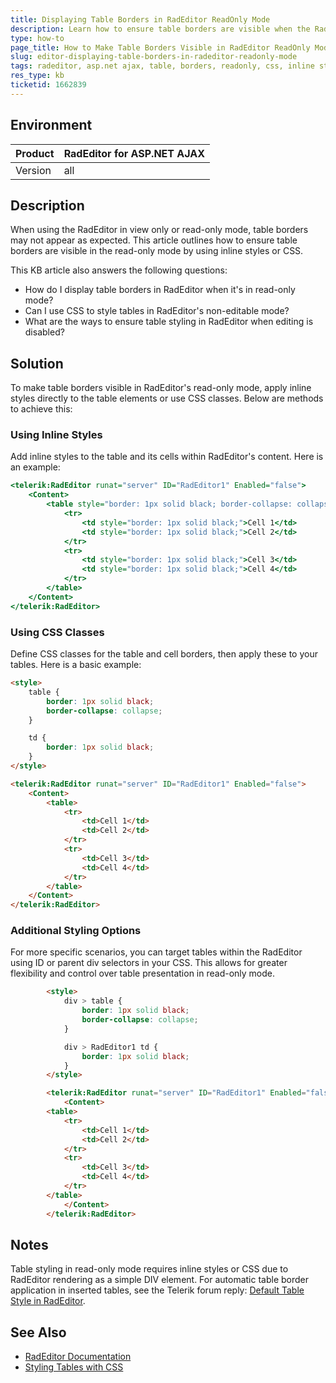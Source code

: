 ```yaml
---
title: Displaying Table Borders in RadEditor ReadOnly Mode
description: Learn how to ensure table borders are visible when the RadEditor component is set to read-only mode.
type: how-to
page_title: How to Make Table Borders Visible in RadEditor ReadOnly Mode
slug: editor-displaying-table-borders-in-radeditor-readonly-mode
tags: radeditor, asp.net ajax, table, borders, readonly, css, inline styles
res_type: kb
ticketid: 1662839
---
```


## Environment

| Product | RadEditor for ASP.NET AJAX |
| --- | --- |
| Version | all |

## Description

When using the RadEditor in view only or read-only mode, table borders may not appear as expected. This article outlines how to ensure table borders are visible in the read-only mode by using inline styles or CSS.

This KB article also answers the following questions:
- How do I display table borders in RadEditor when it's in read-only mode?
- Can I use CSS to style tables in RadEditor's non-editable mode?
- What are the ways to ensure table styling in RadEditor when editing is disabled?

## Solution

To make table borders visible in RadEditor's read-only mode, apply inline styles directly to the table elements or use CSS classes. Below are methods to achieve this:

### Using Inline Styles

Add inline styles to the table and its cells within RadEditor's content. Here is an example:

```asp
<telerik:RadEditor runat="server" ID="RadEditor1" Enabled="false">
    <Content>
        <table style="border: 1px solid black; border-collapse: collapse;">
            <tr>
                <td style="border: 1px solid black;">Cell 1</td>
                <td style="border: 1px solid black;">Cell 2</td>
            </tr>
            <tr>
                <td style="border: 1px solid black;">Cell 3</td>
                <td style="border: 1px solid black;">Cell 4</td>
            </tr>
        </table>
    </Content>
</telerik:RadEditor>
```

### Using CSS Classes

Define CSS classes for the table and cell borders, then apply these to your tables. Here is a basic example:

```html
<style>
    table {
        border: 1px solid black;
        border-collapse: collapse;
    }

    td {
        border: 1px solid black;
    }
</style>

<telerik:RadEditor runat="server" ID="RadEditor1" Enabled="false">
    <Content>
        <table>
            <tr>
                <td>Cell 1</td>
                <td>Cell 2</td>
            </tr>
            <tr>
                <td>Cell 3</td>
                <td>Cell 4</td>
            </tr>
        </table>
    </Content>
</telerik:RadEditor>
```

### Additional Styling Options

For more specific scenarios, you can target tables within the RadEditor using ID or parent div selectors in your CSS. This allows for greater flexibility and control over table presentation in read-only mode.

```html
        <style>
            div > table {
                border: 1px solid black;
                border-collapse: collapse;
            }

            div > RadEditor1 td {
                border: 1px solid black;
            }
        </style>

        <telerik:RadEditor runat="server" ID="RadEditor1" Enabled="false">
            <Content>
        <table>
            <tr>
                <td>Cell 1</td>
                <td>Cell 2</td>
            </tr>
            <tr>
                <td>Cell 3</td>
                <td>Cell 4</td>
            </tr>
        </table>
            </Content>
        </telerik:RadEditor>
```

## Notes

Table styling in read-only mode requires inline styles or CSS due to RadEditor rendering as a simple DIV element. For automatic table border application in inserted tables, see the Telerik forum reply: [Default Table Style in RadEditor](https://www.telerik.com/forums/default-table-style-in-radeditor#769217).

## See Also

- [RadEditor Documentation](https://docs.telerik.com/devtools/aspnet-ajax/controls/editor/functionality/content-area/appearance-styling)
- [Styling Tables with CSS](https://www.w3schools.com/css/css_table.asp)
